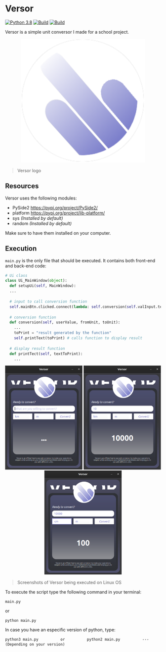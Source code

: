 # Versor
[![Python 3.8](https://img.shields.io/badge/python-3.9-yellow.svg)](https://www.python.org/)
[![Build](https://img.shields.io/badge/Supported_OS-Linux-orange.svg)]()
[![Build](https://img.shields.io/badge/Supported_OS-Windows-orange.svg)]()

Versor is a simple unit conversor I made for a school project.

<p align="center">
  <img src="https://raw.githubusercontent.com/ErtonDev/Versor/main/logoVersor.png" width="400"/>
</p>

> Versor logo

## Resources
Versor uses the following modules:
 - PySide2 https://pypi.org/project/PySide2/
 - platform https://pypi.org/project/lib-platform/
 - sys *(Installed by default)*
 - random *(Installed by default)*

Make sure to have them installed on your computer.

## Execution
`main.py` is the only file that should be executed. It contains both front-end and back-end code:

```python
# Ui class
class Ui_MainWindow(object):
  def setupUi(self, MainWindow):
  ...
    
  # input to call conversion function
  self.mainBtn.clicked.connect(lambda: self.conversion(self.valInput.text(), self.toChoice.currentText(), self.fromChoice.currentText()))
    
  # conversion function
  def conversion(self, userValue, fromUnit, toUnit):
    ...
    toPrint = "result generated by the function"
    self.printText(toPrint) # calls function to display result
    
  # display result function
  def printTect(self, textToPrint):
    ...
```

<p align="center">
  <img src="https://raw.githubusercontent.com/ErtonDev/Versor/main/images/Versor_008.png" width="250"/>
  <img src="https://raw.githubusercontent.com/ErtonDev/Versor/main/images/Versor_009.png" width="250"/>
  <img src="https://raw.githubusercontent.com/ErtonDev/Versor/main/images/Versor_010.png" width="250"/>
</p>

> Screenshots of Versor being executed on Linux OS

To execute the script type the following command in your terminal:
```
main.py
```
or
```
python main.py
```
In case you have an especific version of python, type:
```
python3 main.py          or          python2 main.py          --- (Depending on your version)
```
